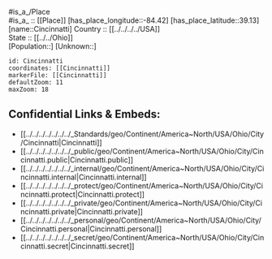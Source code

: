 ﻿---
location: [39.13,-84.42] 
mapzoom: [7,12] 
mapmarker: city 
type: City
tags:
- geo/City


SpocWebEntityId: 29611
isDeleted: false
confidential: public

---
#is_a_/Place  
#is_a_ :: [[Place]] 
[has_place_longitude::-84.42] 
[has_place_latitude::39.13] 
[name::Cincinnatti] 
Country :: [[../../../../USA]]  
State :: [[../../Ohio]]  
[Population::] 
[Unknown::] 


```leaflet
id: Cincinnatti
coordinates: [[Cincinnatti]] 
markerFile: [[Cincinnatti]] 
defaultZoom: 11 
maxZoom: 18
```


## Confidential Links & Embeds: 
- [[../../../../../../../_Standards/geo/Continent/America~North/USA/Ohio/City/Cincinnatti|Cincinnatti]] 
- [[../../../../../../../_public/geo/Continent/America~North/USA/Ohio/City/Cincinnatti.public|Cincinnatti.public]] 
- [[../../../../../../../_internal/geo/Continent/America~North/USA/Ohio/City/Cincinnatti.internal|Cincinnatti.internal]] 
- [[../../../../../../../_protect/geo/Continent/America~North/USA/Ohio/City/Cincinnatti.protect|Cincinnatti.protect]] 
- [[../../../../../../../_private/geo/Continent/America~North/USA/Ohio/City/Cincinnatti.private|Cincinnatti.private]] 
- [[../../../../../../../_personal/geo/Continent/America~North/USA/Ohio/City/Cincinnatti.personal|Cincinnatti.personal]] 
- [[../../../../../../../_secret/geo/Continent/America~North/USA/Ohio/City/Cincinnatti.secret|Cincinnatti.secret]] 

